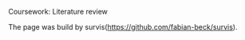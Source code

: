 Coursework: Literature review

The page was build by survis(https://github.com/fabian-beck/survis).

